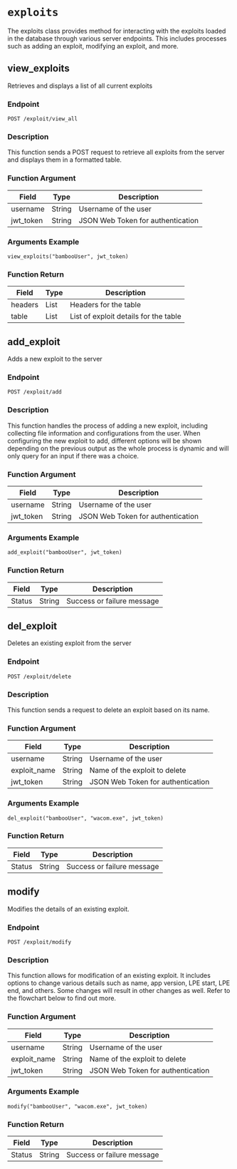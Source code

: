 # `exploits`

The exploits class provides method for interacting with the exploits loaded in the database through various server endpoints. This includes processes such as adding an exploit, modifying an exploit, and more.



## view_exploits

Retrieves and displays a list of all current exploits

### Endpoint

```
POST /exploit/view_all
```

### Description

This function sends a POST request to retrieve all exploits from the server and displays them in a formatted table.

### Function Argument

| Field     | Type   | Description                       |
| --------- | ------ | --------------------------------- |
| username  | String | Username of the user              |
| jwt_token | String | JSON Web Token for authentication |

### Arguments Example

```
view_exploits("bambooUser", jwt_token)
```

### Function Return

| Field   | Type | Description                           |
| ------- | ---- | ------------------------------------- |
| headers | List | Headers for the table                 |
| table   | List | List of exploit details for the table |



## add_exploit

Adds a new exploit to the server

### Endpoint

```
POST /exploit/add
```

### Description

This function handles the process of adding a new exploit, including collecting file information and configurations from the user. When configuring the new exploit to add, different options will be shown depending on the previous output as the whole process is dynamic and will only query for an input if there was a choice.

### Function Argument

| Field     | Type   | Description                       |
| --------- | ------ | --------------------------------- |
| username  | String | Username of the user              |
| jwt_token | String | JSON Web Token for authentication |

### Arguments Example

```
add_exploit("bambooUser", jwt_token)
```

### Function Return

| Field  | Type   | Description                |
| ------ | ------ | -------------------------- |
| Status | String | Success or failure message |



## del_exploit

Deletes an existing exploit from the server

### Endpoint

```
POST /exploit/delete
```

### Description

This function sends a request to delete an exploit based on its name.

### Function Argument

| Field        | Type   | Description                       |
| ------------ | ------ | --------------------------------- |
| username     | String | Username of the user              |
| exploit_name | String | Name of the exploit to delete     |
| jwt_token    | String | JSON Web Token for authentication |

### Arguments Example

```
del_exploit("bambooUser", "wacom.exe", jwt_token)
```

### Function Return

| Field  | Type   | Description                |
| ------ | ------ | -------------------------- |
| Status | String | Success or failure message |



## modify

Modifies the details of an existing exploit.

### Endpoint

```
POST /exploit/modify
```

### Description

This function allows for modification of an existing exploit. It includes options to change various details such as name, app version, LPE start, LPE end, and others. Some changes will result in other changes as well. Refer to the flowchart below to find out more.

### Function Argument

| Field        | Type   | Description                       |
| ------------ | ------ | --------------------------------- |
| username     | String | Username of the user              |
| exploit_name | String | Name of the exploit to delete     |
| jwt_token    | String | JSON Web Token for authentication |

### Arguments Example

```
modify("bambooUser", "wacom.exe", jwt_token)
```

### Function Return

| Field  | Type   | Description                |
| ------ | ------ | -------------------------- |
| Status | String | Success or failure message |
